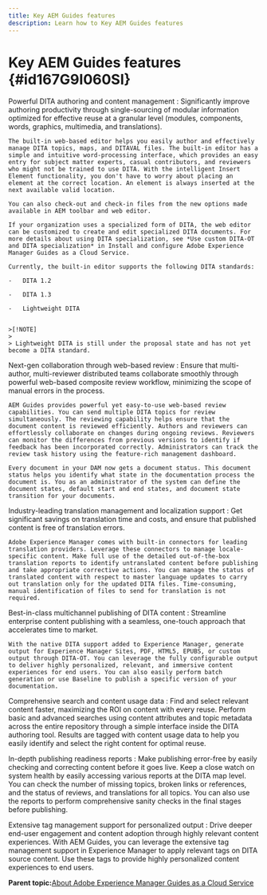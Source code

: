 ```yaml
---
title: Key AEM Guides features
description: Learn how to Key AEM Guides features
---
```


# Key AEM Guides features {#id167G9I060SI}

Powerful DITA authoring and content management
:   Significantly improve authoring productivity through single-sourcing of modular information optimized for effective reuse at a granular level \(modules, components, words, graphics, multimedia, and translations\).

    The built-in web-based editor helps you easily author and effectively manage DITA topics, maps, and DITAVAL files. The built-in editor has a simple and intuitive word-processing interface, which provides an easy entry for subject matter experts, casual contributors, and reviewers who might not be trained to use DITA. With the intelligent Insert Element functionality, you don't have to worry about placing an element at the correct location. An element is always inserted at the next available valid location.

    You can also check-out and check-in files from the new options made available in AEM toolbar and web editor.

    If your organization uses a specialized form of DITA, the web editor can be customized to create and edit specialized DITA documents. For more details about using DITA specialization, see *Use custom DITA-OT and DITA specialization* in Install and configure Adobe Experience Manager Guides as a Cloud Service.

    Currently, the built-in editor supports the following DITA standards:

    -   DITA 1.2

    -   DITA 1.3

    -   Lightweight DITA


    >[!NOTE]
    >
    > Lightweight DITA is still under the proposal state and has not yet become a DITA standard.

Next-gen collaboration through web-based review
:   Ensure that multi-author, multi-reviewer distributed teams collaborate smoothly through powerful web-based composite review workflow, minimizing the scope of manual errors in the process.

    AEM Guides provides powerful yet easy-to-use web-based review capabilities. You can send multiple DITA topics for review simultaneously. The reviewing capability helps ensure that the document content is reviewed efficiently. Authors and reviewers can effortlessly collaborate on changes during ongoing reviews. Reviewers can monitor the differences from previous versions to identify if feedback has been incorporated correctly. Administrators can track the review task history using the feature-rich management dashboard.

    Every document in your DAM now gets a document status. This document status helps you identify what state in the documentation process the document is. You as an administrator of the system can define the document states, default start and end states, and document state transition for your documents.

Industry-leading translation management and localization support
:   Get significant savings on translation time and costs, and ensure that published content is free of translation errors.

    Adobe Experience Manager comes with built-in connectors for leading translation providers. Leverage these connectors to manage locale-specific content. Make full use of the detailed out-of-the-box translation reports to identify untranslated content before publishing and take appropriate corrective actions. You can manage the status of translated content with respect to master language updates to carry out translation only for the updated DITA files. Time-consuming, manual identification of files to send for translation is not required.

Best-in-class multichannel publishing of DITA content
:   Streamline enterprise content publishing with a seamless, one-touch approach that accelerates time to market.

    With the native DITA support added to Experience Manager, generate output for Experience Manager Sites, PDF, HTML5, EPUBS, or custom output through DITA-OT. You can leverage the fully configurable output to deliver highly personalized, relevant, and immersive content experiences for end users. You can also easily perform batch generation or use Baseline to publish a specific version of your documentation.

Comprehensive search and content usage data
:   Find and select relevant content faster, maximizing the ROI on content with every reuse. Perform basic and advanced searches using content attributes and topic metadata across the entire repository through a simple interface inside the DITA authoring tool. Results are tagged with content usage data to help you easily identify and select the right content for optimal reuse.

In-depth publishing readiness reports
:   Make publishing error-free by easily checking and correcting content before it goes live. Keep a close watch on system health by easily accessing various reports at the DITA map level. You can check the number of missing topics, broken links or references, and the status of reviews, and translations for all topics. You can also use the reports to perform comprehensive sanity checks in the final stages before publishing.

Extensive tag management support for personalized output
:   Drive deeper end-user engagement and content adoption through highly relevant content experiences. With AEM Guides, you can leverage the extensive tag management support in Experience Manager to apply relevant tags on DITA source content. Use these tags to provide highly personalized content experiences to end users.

**Parent topic:**[About Adobe Experience Manager Guides as a Cloud Service](intro.md)

